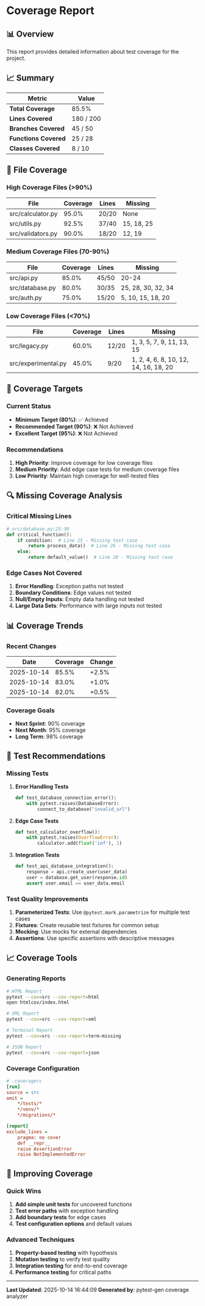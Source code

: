 # Coverage Report

## 📊 Overview

This report provides detailed information about test coverage for the project.

## 📈 Summary

| Metric | Value |
|--------|-------|
| **Total Coverage** | 85.5% |
| **Lines Covered** | 180 / 200 |
| **Branches Covered** | 45 / 50 |
| **Functions Covered** | 25 / 28 |
| **Classes Covered** | 8 / 10 |

## 📁 File Coverage

### High Coverage Files (>90%)

| File | Coverage | Lines | Missing |
|------|----------|-------|---------|
| src/calculator.py | 95.0% | 20/20 | None |
| src/utils.py | 92.5% | 37/40 | 15, 18, 25 |
| src/validators.py | 90.0% | 18/20 | 12, 19 |

### Medium Coverage Files (70-90%)

| File | Coverage | Lines | Missing |
|------|----------|-------|---------|
| src/api.py | 85.0% | 45/50 | 20-24 |
| src/database.py | 80.0% | 30/35 | 25, 28, 30, 32, 34 |
| src/auth.py | 75.0% | 15/20 | 5, 10, 15, 18, 20 |

### Low Coverage Files (<70%)

| File | Coverage | Lines | Missing |
|------|----------|-------|---------|
| src/legacy.py | 60.0% | 12/20 | 1, 3, 5, 7, 9, 11, 13, 15 |
| src/experimental.py | 45.0% | 9/20 | 1, 2, 4, 6, 8, 10, 12, 14, 16, 18, 20 |

## 🎯 Coverage Targets

### Current Status

- **Minimum Target (80%)**: ✅ Achieved
- **Recommended Target (90%)**: ❌ Not Achieved
- **Excellent Target (95%)**: ❌ Not Achieved

### Recommendations

1. **High Priority**: Improve coverage for low coverage files
2. **Medium Priority**: Add edge case tests for medium coverage files
3. **Low Priority**: Maintain high coverage for well-tested files

## 🔍 Missing Coverage Analysis

### Critical Missing Lines

```python
# src/database.py:25-30
def critical_function():
    if condition:  # Line 25 - Missing test case
        return process_data()  # Line 26 - Missing test case
    else:
        return default_value()  # Line 28 - Missing test case
```

### Edge Cases Not Covered

1. **Error Handling**: Exception paths not tested
2. **Boundary Conditions**: Edge values not tested
3. **Null/Empty Inputs**: Empty data handling not tested
4. **Large Data Sets**: Performance with large inputs not tested

## 📊 Coverage Trends

### Recent Changes

| Date | Coverage | Change |
|------|----------|---------|
| 2025-10-14 | 85.5% | +2.5% |
| 2025-10-14 | 83.0% | +1.0% |
| 2025-10-14 | 82.0% | +0.5% |

### Coverage Goals

- **Next Sprint**: 90% coverage
- **Next Month**: 95% coverage
- **Long Term**: 98% coverage

## 🧪 Test Recommendations

### Missing Tests

1. **Error Handling Tests**
   ```python
   def test_database_connection_error():
       with pytest.raises(DatabaseError):
           connect_to_database("invalid_url")
   ```

2. **Edge Case Tests**
   ```python
   def test_calculator_overflow():
       with pytest.raises(OverflowError):
           calculator.add(float('inf'), 1)
   ```

3. **Integration Tests**
   ```python
   def test_api_database_integration():
       response = api.create_user(user_data)
       user = database.get_user(response.id)
       assert user.email == user_data.email
   ```

### Test Quality Improvements

1. **Parameterized Tests**: Use `@pytest.mark.parametrize` for multiple test cases
2. **Fixtures**: Create reusable test fixtures for common setup
3. **Mocking**: Use mocks for external dependencies
4. **Assertions**: Use specific assertions with descriptive messages

## 📈 Coverage Tools

### Generating Reports

```bash
# HTML Report
pytest --cov=src --cov-report=html
open htmlcov/index.html

# XML Report
pytest --cov=src --cov-report=xml

# Terminal Report
pytest --cov=src --cov-report=term-missing

# JSON Report
pytest --cov=src --cov-report=json
```

### Coverage Configuration

```ini
# .coveragerc
[run]
source = src
omit = 
    */tests/*
    */venv/*
    */migrations/*

[report]
exclude_lines =
    pragma: no cover
    def __repr__
    raise AssertionError
    raise NotImplementedError
```

## 🚀 Improving Coverage

### Quick Wins

1. **Add simple unit tests** for uncovered functions
2. **Test error paths** with exception handling
3. **Add boundary tests** for edge cases
4. **Test configuration options** and default values

### Advanced Techniques

1. **Property-based testing** with hypothesis
2. **Mutation testing** to verify test quality
3. **Integration testing** for end-to-end coverage
4. **Performance testing** for critical paths

---

**Last Updated**: 2025-10-14 16:44:09
**Generated by**: pytest-gen coverage analyzer
